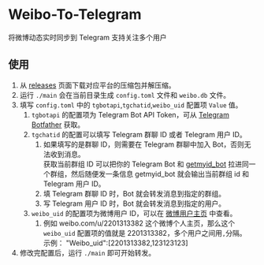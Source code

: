# Weibo-To-Telegram
将微博动态实时同步到 Telegram 支持关注多个用户

## 使用
1. 从 [releases](https://github.com/Privilege-privacy/Weibo-To-Telegram/releases) 页面下载对应平台的压缩包并解压缩。
2. 运行 `./main` 会在当前目录生成 `config.toml` 文件和 `weibo.db` 文件。
3. 填写 `config.toml` 中的 `tgbotapi`,`tgchatid`,`weibo_uid` 配置项 `Value` 值。
   1. `tgbotapi` 的配置项为 Telegram Bot API Token，可从 [Telegram Botfather](https://t.me/botfather) 获取。
   2. `tgchatid` 的配置可以填写 Telegram 群聊 ID 或者 Telegram 用户 ID。
      1. 如果填写的是群聊 ID，则需要在 Telegram 群聊中加入 Bot，否则无法收到消息。  
         获取当前群组 ID 可以把你的 Telegram Bot 和 [getmyid_bot](https://t.me/getmyid_bot) 拉进同一个群组，然后随便发一条信息 getmyid_bot 就会输出当前群组 id 和 Telegram 用户 ID。
      4. 填 Telegram 群聊 ID 时，Bot 就会转发消息到指定的群组。
      5. 写 Telegram 用户 ID 时，Bot 就会转发消息到指定的用户。
   3. `weibo_uid` 的配置项为微博用户 ID，可以在 [微博用户主页](https://weibo.com/u/<weibo_uid>) 中查看。
      1. 例如 weibo.com/u/2201313382 这个微博个人主页，那么这个 `weibo_uid` 配置项的值就是 2201313382，多个用户之间用`,`分隔。  
         示例： "Weibo_uid":[2201313382,123123123]
4. 修改完配置后，运行 `./main` 即可开始转发。